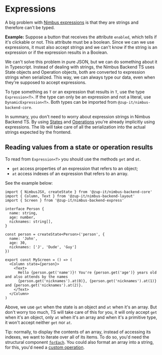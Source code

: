 # Expressions
A big problem with [Nimbus expressions](/specification/expression.md) is that they are strings and therefore can't be typed.

**Example:**
Suppose a button that receives the attribute `enabled`, which tells if it's clickable or not. This attribute must be a boolean. Since we
can we use expressions, it must also accept strings and we can't know if the string is an expression or if the expression results in a Boolean.

We can't solve this problem in pure JSON, but we can do something about it in Typescript. Instead of dealing with strings, the Nimbus Backend TS
uses State objects and Operation objects, both are converted to expression strings when serialized. This way, we can always type our data, even when
they're supposed to accept expressions.

To type something as `T` or an expression that results in `T`, use the type `Expression<T>`. If the type can only be an expression and not a literal,
use `DynamicExpression<T>`. Both types can be imported from `@zup-it/nimbus-backend-core`.

In summary, you don't need to worry about expression strings in Nimbus Backend TS. By using [States](state.md) and [Operations](operation.md) you're
already implicitly using expressions. The lib will take care of all the serialization into the actual strings expected by the frontend.

## Reading values from a state or operation results
To read from `Expression<T>` you should use the methods `get` and `at`.

- `get` access properties of an expression that refers to an object;
- `at` access indexes of an expression that refers to an array.

See the example below:

```tsx
import { NimbusJSX, createState } from '@zup-it/nimbus-backend-core'
import { Column, Text } from '@zup-it/nimbus-backend-layout'
import { Screen } from '@zup-it/nimbus-backend-express'

interface Person {
  name: string,
  age: number,
  nicknames: string[],
}

const person = createState<Person>('person', {
  name: 'John',
  age: 30,
  nicknames: ['J', 'Dude', 'Guy']
})

export const MyScreen = () => (
  <Column state={person}>
    <Text>
      Hello {person.get('name')}! You're {person.get('age')} years old and also attends by the names
      {person.get('nicknames').at(0)}, {person.get('nicknames').at(1)} and {person.get('nicknames').at(2)}.
    </Text>
  </Column>
)
```

Above, we use `get` when the state is an object and `at` when it's an array. But don't worry too much, TS will take
care of this for you, it will only accept `get` when it's an object, only `at` when it's an array and when it's a
primitive type, it won't accept neither `get` nor `at`.

Tip: normally, to display the contents of an array, instead of accessing its indexes, we want to iterate over all of its
items. To do so, you'd need the structural component [`forEach`](default-components/for-each.md). You could also format
an array into a string, for this, you'd need a [custom operation](operation.md#creating-your-own-operations).

